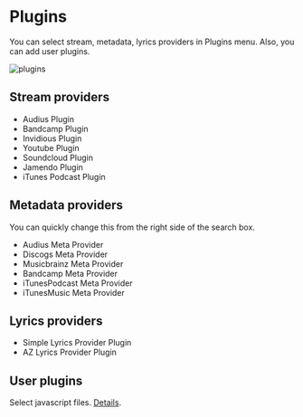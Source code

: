 # Plugins

You can select stream, metadata, lyrics providers in Plugins menu. Also, you can add user plugins.

![plugins](https://i.imgur.com/UReAEzb.png)

## Stream providers

* Audius Plugin
* Bandcamp Plugin
* Invidious Plugin
* Youtube Plugin
* Soundcloud Plugin
* Jamendo Plugin
* iTunes Podcast Plugin

## Metadata providers

You can quickly change this from the right side of the search box.

* Audius Meta Provider
* Discogs Meta Provider
* Musicbrainz Meta Provider
* Bandcamp Meta Provider
* iTunesPodcast Meta Provider
* iTunesMusic Meta Provider

## Lyrics providers

* Simple Lyrics Provider Plugin
* AZ Lyrics Provider Plugin

## User plugins

Select javascript files. [Details](https://nukeop.gitbook.io/nuclear/developer-resources/plugin-api).
